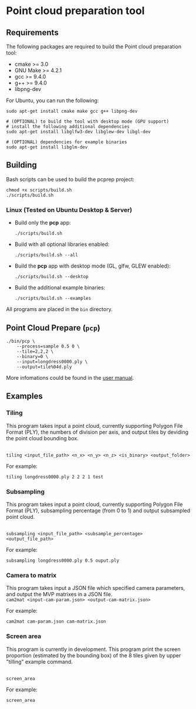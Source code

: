# Point cloud preparation tool

## Requirements
The following packages are required to build the Point cloud preparation tool:
* cmake >= 3.0
* GNU Make >= 4.2.1
* gcc >= 9.4.0
* g++ >= 9.4.0
* libpng-dev 

For Ubuntu, you can run the following:
  ```shell
  sudo apt-get install cmake make gcc g++ libpng-dev
  
  # (OPTIONAL) to build the tool with desktop mode (GPU support)
  # install the following additional dependencies 
  sudo apt-get install libglfw3-dev libglew-dev libgl-dev

  # (OPTIONAL) dependencies for example binaries 
  sudo apt-get install libglm-dev
```

## Building

Bash scripts can be used to build the pcprep project:

  ```shell
  chmod +x scripts/build.sh
  ./scripts/build.sh
  ```

### Linux (Tested on Ubuntu Desktop & Server)

* Build only the **pcp** app:
  ```shell
  ./scripts/build.sh
  ```

* Build with all optional libraries enabled:
  ```shell
  ./scripts/build.sh --all
  ```

* Build the **pcp** app with desktop mode (GL, glfw, GLEW enabled):
  ```shell
  ./scripts/build.sh --desktop
  ```

* Build the additional example binaries:
  ```shell
  ./scripts/build.sh --examples
  ```

All programs are placed in the `bin` directory.

## Point Cloud Prepare (`pcp`)

```shell
./bin/pcp \
    --process=sample 0.5 0 \
    --tile=2,2,2 \
    --binary=0 \
    --input=longdress0000.ply \
    --output=tile%04d.ply
```

More infomations could be found in the [user manual](doc/README.usage.md).

## Examples
### Tiling

This program takes input a point cloud, currently supporting Polygon File Format (PLY), the numbers of division per axis, and output tiles by deviding the point cloud bounding box.

<br/>`tiling <input_file_path> <n_x> <n_y> <n_z> <is_binary> <output_folder>`<br/>

For example:
```shell
tiling longdress0000.ply 2 2 2 1 test
```
### Subsampling

This program takes input a point cloud, currently supporting Polygon File Format (PLY), subsampling percentage (from 0 to 1) and output subsampled point cloud.

<br/>`subsampling <input_file_path> <subsample_percentage> <output_file_path>`<br/>

For example:
```shell
subsampling longdress0000.ply 0.5 ouput.ply
```

### Camera to matrix

This program takes input a JSON file which specified camera parameters, and output the MVP matrixes in a JSON file.
<br/>`cam2mat <input-cam-param.json> <output-cam-matrix.json>`<br/>

For example:
```shell
cam2mat cam-param.json cam-matrix.json
```

### Screen area

This program is currently in development. This program print the screen proportion (estimated by the bounding box) of the 8 tiles given by upper "tilling" example command.

<br/>`screen_area`<br/>

For example:
```shell
screen_area
```
